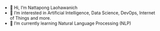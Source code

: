 - 👋 Hi, I’m Nattapong Laohawanich
- 👀 I’m interested in Artificial Intelligence, Data Science, DevOps, Internet of Things and more.
- 🌱 I’m currently learning Natural Language Processing (NLP) 
